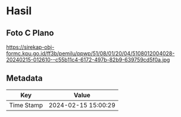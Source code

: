 # Hasil

## Foto C Plano

https://sirekap-obj-formc.kpu.go.id/ff3b/pemilu/ppwp/51/08/01/20/04/5108012004028-20240215-012610--c55b11c4-6172-497b-82b9-639759cd5f0a.jpg


## Metadata

| Key        | Value               |
| ---------- | ------------------- |
| Time Stamp | 2024-02-15 15:00:29 |



